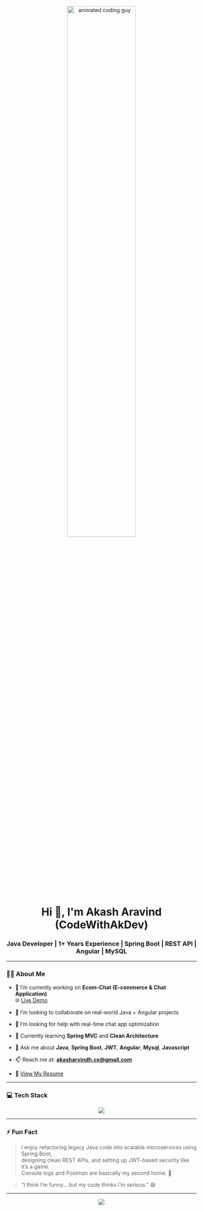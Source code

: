 <!-- Banner Animation -->
<p align="center">
  <img src="https://tenor.com/en-IN/view/developer-gif-2461104302247665708" width="60%" alt="animated coding guy" />
</p>

<h1 align="center">Hi 👋, I'm Akash Aravind (CodeWithAkDev)</h1>

<h3 align="center">Java Developer | 1+ Years Experience | Spring Boot | REST API | Angular | MySQL</h3>

---

### 👨‍💻 About Me

- 🔭 I’m currently working on **Ecom-Chat (E-commerce & Chat Application)**  
  🌐 [Live Demo](https://ecom-1111.netlify.app/)

- 👯 I’m looking to collaborate on real-world Java + Angular projects  
- 🤝 I’m looking for help with real-time chat app optimization  
- 🌱 Currently learning **Spring MVC** and **Clean Architecture**  
- 💬 Ask me about **Java**, **Spring Boot**, **JWT**, **Angular**, **Mysql**, **Javascript**  
- 📫 Reach me at: **akasharvindh.cs@gmail.com**  
- 📄 [View My Resume](https://drive.google.com/file/d/1rp5f_gX4EhGGs4SQil716ybt5EHx1d5X/view?usp=sharing)

---

### 💻 Tech Stack

<p align="center">
  <img src="https://skillicons.dev/icons?i=java,spring,angular,js,html,css,mysql,mongodb,postman,git,github" />
</p>

---

### ⚡ Fun Fact

> I enjoy refactoring legacy Java code into scalable microservices using Spring Boot,  
> designing clean REST APIs, and setting up JWT-based security like it’s a game.  
> Console logs and Postman are basically my second home. 🚀

> “I think I’m funny… but my code thinks I’m serious.” 😄

---

<p align="center">
  <img src="https://capsule-render.vercel.app/api?type=waving&color=0e7490&height=120&section=footer" />
</p>
